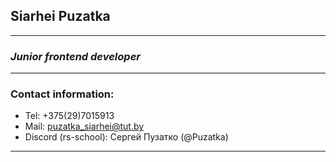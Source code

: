 ## Siarhei Puzatka
***
### ___Junior frontend developer___
***
### Contact information:
* Tel: +375(29)7015913
* Mail: puzatka_siarhei@tut.by
* Discord (rs-school): Сергей Пузатко (@Puzatka)
***